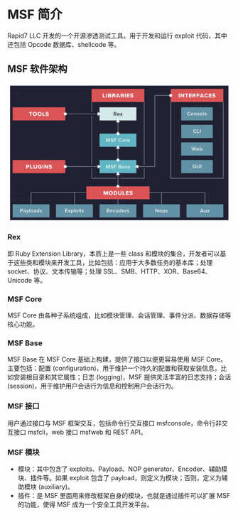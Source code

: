 # MSF 简介
Rapid7 LLC 开发的一个开源渗透测试工具。用于开发和运行 exploit 代码，其中还包括 Opcode 数据库、shellcode 等。
## MSF 软件架构
![835C3AB8-A98A-4E1F-9366-D48BDCA76683.jpeg](./img/1667889883700-e10b8ab7-e3bb-4b7d-bd1f-abab72b506b8.jpeg)
### Rex
即 Ruby Extension Library，本质上是一些 class 和模块的集合，开发者可以基于这些类和模块来开发工具，比如包括：应用于大多数任务的基本库；处理 socket、协议、文本传输等；处理 SSL、SMB、HTTP、XOR、Base64、Unicode 等。
### MSF Core
MSF Core 由各种子系统组成，比如模块管理、会话管理、事件分派、数据存储等核心功能。
### MSF Base
MSF Base 在 MSF Core 基础上构建，提供了接口以便更容易使用 MSF Core。主要包括：配置 (configuration)，用于维护一个持久的配置和获取安装信息，比如安装根目录和其它属性；日志 (logging)，MSF 提供灵活丰富的日志支持；会话 (session)，用于维护用户会话行为信息和控制用户会话行为。
### MSF 接口
用户通过接口与 MSF 框架交互，包括命令行交互接口 msfconsole，命令行非交互接口 msfcli，web 接口 msfweb 和 REST API。
### MSF 模块

- 模块：其中包含了 exploits、Payload、NOP generator、Encoder、辅助模块、插件等。如果 exploit 包含了 payload，则定义为模块；否则，定义为辅助模块 (auxiliary)。
- 插件：是 MSF 里面用来修改框架自身的模块，也就是通过插件可以扩展 MSF 的功能，使得 MSF 成为一个安全工具开发平台。

